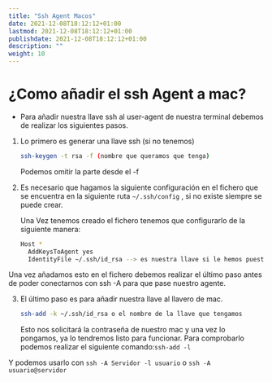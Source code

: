```yaml
---
title: "Ssh Agent Macos"
date: 2021-12-08T18:12:12+01:00
lastmod: 2021-12-08T18:12:12+01:00
publishdate: 2021-12-08T18:12:12+01:00
description: ""
weight: 10
---
```



# ¿Como añadir el ssh Agent a mac?

- Para añadir nuestra llave ssh al user-agent de nuestra terminal debemos de realizar los siguientes pasos.
    
1.  Lo primero es generar una  llave ssh (si no tenemos)
      ```bash
      ssh-keygen -t rsa -f (nombre que queramos que tenga)
      ```  
     Podemos omitir la parte desde el -f
2.  Es necesario que hagamos la siguiente configuración en el fichero que se encuentra en la siguiente ruta `~/.ssh/config` , si no existe siempre se puede crear.

    Una Vez tenemos creado el fichero tenemos que configurarlo de la siguiente manera:
    ```bash
    Host *
      AddKeysToAgent yes
      IdentityFile ~/.ssh/id_rsa --> es nuestra llave si le hemos puesto otro nombre pondrémos ese.
    ```
Una vez añadamos esto en el fichero debemos realizar el último paso antes de poder conectarnos con ssh -A para que pase  nuestro agente.

3.  El último paso es para añadir nuestra llave al llavero de mac.
       ```bash
       ssh-add -k ~/.ssh/id_rsa o el nombre de la llave que tengamos
       ```
    Esto nos solicitará la contraseña de nuestro mac y una vez lo pongamos, ya lo tendremos listo para funcionar.
    Para comprobarlo podemos realizar el siguiente comando:`ssh-add -l`

Y podemos usarlo con `ssh -A Servidor -l usuario` o `ssh -A usuario@servidor`